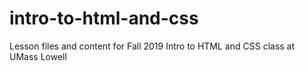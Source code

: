 # intro-to-html-and-css
Lesson files and content for Fall 2019 Intro to HTML and CSS class at UMass Lowell

